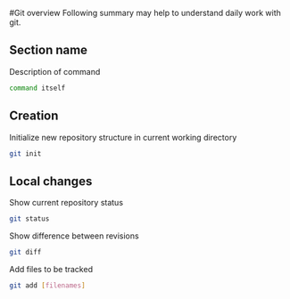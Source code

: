 #Git overview
Following summary may help to understand daily work with git.

## Section name
Description of command
```sh
command itself
```

## Creation

Initialize new repository structure in current working directory
```sh
git init
```

## Local changes

Show current repository status
```sh
git status
```

Show difference between revisions
```sh
git diff
```

Add files to be tracked
```sh
git add [filenames]
```
